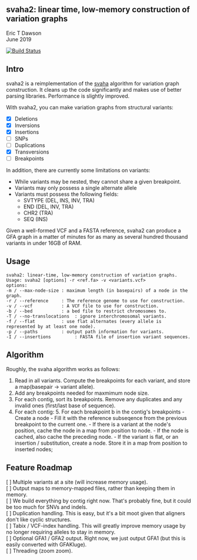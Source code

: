 svaha2: linear time, low-memory construction of variation graphs
----------------------------------------------------------------
Eric T Dawson  
June 2019  


[![Build Status](https://dev.azure.com/ericco92/ericco92/_apis/build/status/edawson.svaha2?branchName=master)](https://dev.azure.com/ericco92/ericco92/_build/latest?definitionId=1&branchName=master)

## Intro
svaha2 is a reimplementation of the [svaha](https://github.com/edawson/svaha) algorithm for
variation graph construction. It cleans up the code significantly and makes use of better parsing
libraries. Performance is slightly improved.


With svaha2, you can make variation graphs from structural variants:  
- [x] Deletions  
- [x] Inversions  
- [x] Insertions  
- [ ] SNPs  
- [ ] Duplications  
- [x] Transversions  
- [ ] Breakpoints  

In addition, there are currently some limitations on variants:

- While variants may be nested, they cannot share a given breakpoint.  
- Variants may only possess a single alternate allele  
- Variants must possess the following fields:  
  - SVTYPE (DEL, INS, INV, TRA)
  - END (DEL, INV, TRA)  
  - CHR2 (TRA)  
  - SEQ (INS)  

Given a well-formed VCF and a FASTA reference, svaha2 can produce a GFA graph in a matter of minutes for as many as several hundred thousand variants in under 16GB of RAM.

## Usage
```
svaha2: linear-time, low-memory construction of variation graphs.
Usage: svaha2 [options] -r <ref.fa> -v <variants.vcf>
options:
-m / --max-node-size : maximum length (in basepairs) of a node in the graph.
-r / --reference     : The reference genome to use for construction.
-v / --vcf           : A VCF file to use for construction.
-b / --bed           : a bed file to restrict chromosomes to.
-T / --no-translocations  : ignore interchromosomal variants.
-f / --flat          : use flat alternates (every allele is represented by at least one node).
-p / --paths         : output path information for variants.
-I / --insertions         : FASTA file of insertion variant sequences.
```

## Algorithm

Roughly, the svaha algorithm works as follows:

1. Read in all variants. Compute the breakpoints for each variant, and store a map(basepair -> variant allele).
2. Add any breakpoints needed for maxmimum node size.
3. For each contig, sort its breakpoints. Remove any duplicates and any invalid ones (first/last base of sequence).
4. For each contig:
    5. For each breakpoint b in the contig's breakpoints
        - Create a node
        - Fill it with the reference subseqence from the previous breakpoint to the current one.
        - If there is a variant at the node's position, cache the node in a map from position to node.
        - If the node is cached, also cache the preceding node.
        - If the variant is flat, or an insertion / substitution, create a node. Store it in a map from position to inserted nodes;

## Feature Roadmap

[ ] Multiple variants at a site (will increase memory usage).  
[ ] Output maps to memory-mapped files, rather than keeping them in memory.  
[ ] We build everything by contig right now. That's probably fine, but it could be too much for SNVs and indels.  
[ ] Duplication handling. This is easy, but it's a bit moot given that aligners don't like cyclic structures.  
[ ] Tabix / VCF-index handling. This will greatly improve memory usage by no longer requiring alleles to stay in memory.  
[ ] Optional GFA1 / GFA2 output. Right now, we just output GFA1 (but this is easily converted with GFAKluge).  
[ ] Threading (zoom zoom).  

